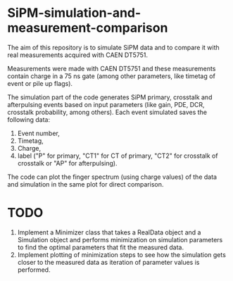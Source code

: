 # SiPM-simulation-and-measurement-comparison
The aim of this repository is to simulate SiPM data and to compare it with real measurements acquired with CAEN DT5751.

Measurements were made with CAEN DT5751 and these measurements contain charge in a 75 ns gate (among other parameters, like timetag of event or pile up flags).

The simulation part of the code generates SiPM primary, crosstalk and afterpulsing events based on input parameters (like gain, PDE, DCR, crosstalk probability, among others). Each event simulated saves the following data:

  1. Event number,
  2. Timetag,
  3. Charge,
  4. label ("P" for primary, "CT1" for CT of primary, "CT2" for crosstalk of crosstalk or "AP" for afterpulsing).

The code can plot the finger spectrum (using charge values) of the data and simulation in the same plot for direct comparison.

# TODO
  1. Implement a Minimizer class that takes a RealData object and a Simulation object and performs minimization on simulation parameters to find the optimal parameters that fit the measured data.
  2. Implement plotting of minimization steps to see how the simulation gets closer to the measured data as iteration of parameter values is performed. 
